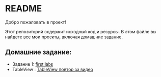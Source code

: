 # README

Добро пожаловать в проект!

Этот репозиторий содержит исходный код и ресурсы. В этом файле вы найдете все мои проекты, включая домашние задание.

## Домашние задание:

- Задание 1: [first labs](https://github.com/personnna/mobydev/tree/main/Labs)
- TableView : [TableView повтор за видео](https://example.com)
